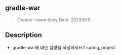 ## gradle-war
> Creator: nsam-ljsby
> Date: 2023/9/11

## Description
* gradle-war에 대한 설명을 작성하세요# spring_project
